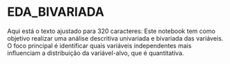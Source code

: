 # EDA_BIVARIADA
 Aqui está o texto ajustado para 320 caracteres:  Este notebook tem como objetivo realizar uma análise descritiva univariada e bivariada das variáveis. O foco principal é identificar quais variáveis independentes mais influenciam a distribuição da variável-alvo, que é quantitativa.
